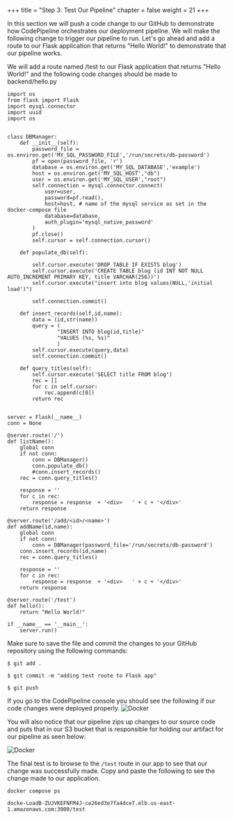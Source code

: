 +++
title = "Step 3: Test Our Pipeline"
chapter = false
weight = 21
+++

In this section we will push a code change to our GitHub to demonstrate how CodePipeline orchestrates our deployment pipeline. We will make the following change to trigger our pipeline to run. Let's go ahead and add a route to our Flask application that returns "Hello World!" to demonstrate that our pipeline works. 

We will add a route named /test to our Flask application that returns "Hello World!" and the following code changes should be made to backend/hello.py
```
import os
from flask import Flask
import mysql.connector
import uuid
import os


class DBManager:
    def __init__(self):
        password_file = os.environ.get('MY_SQL_PASSWORD_FILE','/run/secrets/db-password')
        pf = open(password_file, 'r')
        database = os.environ.get('MY_SQL_DATABASE','example')
        host = os.environ.get('MY_SQL_HOST',"db")
        user = os.environ.get('MY_SQL_USER',"root")
        self.connection = mysql.connector.connect(
            user=user, 
            password=pf.read(),
            host=host, # name of the mysql service as set in the docker-compose file
            database=database,
            auth_plugin='mysql_native_password'
        )
        pf.close()
        self.cursor = self.connection.cursor()
    
    def populate_db(self):

        self.cursor.execute('DROP TABLE IF EXISTS blog')
        self.cursor.execute('CREATE TABLE blog (id INT NOT NULL AUTO_INCREMENT PRIMARY KEY, title VARCHAR(256))')
        self.cursor.execute("insert into blog values(NULL,'initial load')")
        
        self.connection.commit()

    def insert_records(self,id,name):
        data = (id,str(name))
        query = (
                "INSERT INTO blog(id,title)"
                "VALUES (%s, %s)"
                )
        self.cursor.execute(query,data)
        self.connection.commit()
    
    def query_titles(self):
        self.cursor.execute('SELECT title FROM blog')
        rec = []
        for c in self.cursor:
            rec.append(c[0])
        return rec


server = Flask(__name__)
conn = None

@server.route('/')
def listName():
    global conn
    if not conn:
        conn = DBManager()
        conn.populate_db()
        #conn.insert_records()
    rec = conn.query_titles()

    response = ''
    for c in rec:
        response = response  + '<div>   ' + c + '</div>'
    return response

@server.route('/add/<id>/<name>')
def addName(id,name):
    global conn
    if not conn:
        conn = DBManager(password_file='/run/secrets/db-password')
    conn.insert_records(id,name)
    rec = conn.query_titles()

    response = ''
    for c in rec:
        response = response  + '<div>   ' + c + '</div>'
    return response

@server.route('/test')
def hello():
    return "Hello World!"

if __name__ == '__main__':
    server.run()
```

Make sure to save the file and commit the changes to your GitHub repository using the following commands:
```
$ git add .
```
```
$ git commit -m "adding test route to Flask app"
```
```
$ git push
```

If you go to the CodePipeline console you should see the following if our code changes were deployed properly. 
![Docker](/images/codepipeline-success.png)

You will also notice that our pipeline zips up changes to our source code and puts that in our S3 bucket that is responsible for holding our artifact for our pipeline as seen below:

![Docker](/images/s3.png)

The final test is to browse to the `/test` route in our app to see that our change was successfully made. Copy and paste the following to see the change made to our application. 
```
docker compose ps

docke-LoadB-ZUJVKEFNFM4J-ce26ed3e7fa4dce7.elb.us-east-1.amazonaws.com:3000/test
```